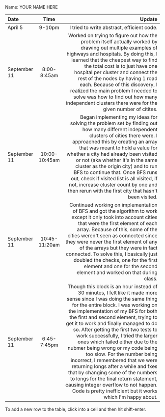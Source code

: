Name: YOUR NAME HERE

| Date         |     Time      |                                                                                                                                                                                                                                                                                                                                                                                                                                                                                                                                                                                                                                                                                                                                   Update |
|:-------------|:-------------:|-----------------------------------------------------------------------------------------------------------------------------------------------------------------------------------------------------------------------------------------------------------------------------------------------------------------------------------------------------------------------------------------------------------------------------------------------------------------------------------------------------------------------------------------------------------------------------------------------------------------------------------------------------------------------------------------------------------------------------------------:|
| April 5      |    9-10pm     |                                                                                                                                                                                                                                                                                                                                                                                                                                                                                                                                                                                                                                                                                               I tried to write abstract, efficient code. |
| September 11 |  8:00-8:45am  |                                                                                                                                                                                                                                                         Worked on trying to figure out how the problem itself actually worked by drawing out multiple examples of highways and hospitals. By doing this, I learned that the cheapest way to find the total cost is to just have one hospital per cluster and connect the rest of the nodes by having 1 road each. Because of this discovery, I realized the main problem I needed to solve was how to find out how many independent clusters there were for the given number of citites. |
| September 11 | 10:00-10:45am |                                                                                                                                                                                                                    Began implementing my ideas for solving the problem set by finding out how many different independent clusters of cities  there were. I approached this by creating an array that was meant to hold a value for whether a city had already been visited or not (aka whether it's in the same cluster as the origin city) and to run BFS to continue that. Once BFS runs out, check if visited list is all visited, if not, increase cluster count by one and then rerun with the first city that hasn't been visited. |
| September 11 | 10:45-11:20am |                                                                                                                                                                                                                                                                    Continued working on implementation of BFS and got the algorithm to work except it only took into account cities that were the first element of each array. Because of this, some of the cities weren't seen as connected since they were never the first element of any of the arrays but they were in fact connected. To solve this, I basically just doubled the checks, one for the first element and one for the second element and worked on that during class. |
| September 11 |  6:45-7:45pm  | Though this block is an hour instead of 30 minutes, I felt like it made more sense since I was doing the same thing for the entire block. I was working on the implementation of my BFS for both the first and second element, trying to get it to work and finally managed to do so. After getting the first two tests to work successfully, I tried the larger ones which failed either due to the nubmer being wrong or my code being too slow. For the number being incorrect, I remembered that we were returning longs after a while and fxes that by changing some of the numbers to longs for the final return statement, causing integer overflow to not happen. Code is pretty inefficient but it works which I'm happy about. |


To add a new row to the table, click into a cell and then hit shift-enter.